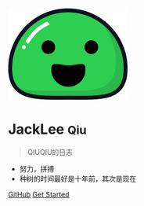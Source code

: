 <!-- _coverpage.md

![logo](_media/icon.svg)

# docsify <small>3.5</small>

> 一个神奇的文档网站生成器。

- 简单、轻便 (压缩后 ~21kB)
- 无需生成 html 文件
- 众多主题 -->

<!-- [GitHub](https://github.com/docsifyjs/docsify/)
[Get Started](#docsify) -->
<!-- _coverpage.md -->

![logo](/_media/logo.svg)

# JackLee <small>Qiu</small>

> QIUQIU的日志

- 努力，拼搏
- 种树的时间最好是十年前，其次是现在


[GitHub](https://github.com/JackLee1417/JackLee1417.github.io.git)
[Get Started](/README.md)